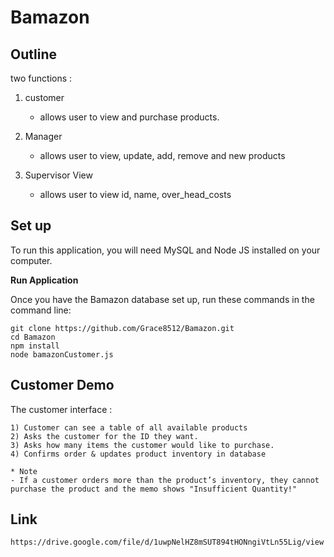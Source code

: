 # Bamazon

## Outline

two functions : 

1. customer
    * allows user to view and purchase products.

2. Manager
    * allows user to view, update, add, remove and new products
    
3. Supervisor View
    * allows user to view id, name, over_head_costs


## Set up

To run this application, you will need MySQL and Node JS installed on your computer.

**Run Application**

Once you have the Bamazon database set up, run these commands in the command line:

```
git clone https://github.com/Grace8512/Bamazon.git
cd Bamazon
npm install
node bamazonCustomer.js

```

## Customer Demo

The customer interface :

```
1) Customer can see a table of all available products
2) Asks the customer for the ID they want.
3) Asks how many items the customer would like to purchase.
4) Confirms order & updates product inventory in database

* Note 
- If a customer orders more than the product’s inventory, they cannot purchase the product and the memo shows "Insufficient Quantity!"
```

## Link

    https://drive.google.com/file/d/1uwpNelHZ8mSUT894tHONngiVtLn55Lig/view


